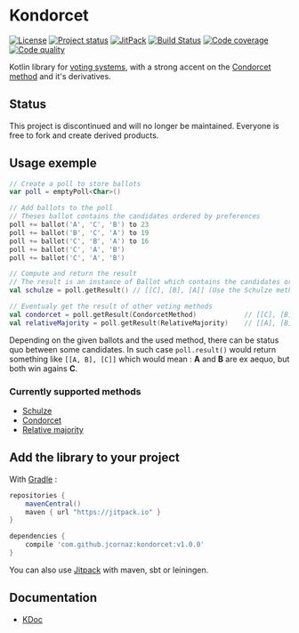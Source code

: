 # Kondorcet
[![License](https://img.shields.io/badge/license-LGPL--3.0-blue.svg)](LICENSE)
[![Project status](https://img.shields.io/badge/status-discontinued-lightgray.svg)](https://gist.githubusercontent.com/jcornaz/46736c3d1f21b4c929bd97549b7406b2/raw/ProjectStatusFlow)
[![JitPack](https://jitpack.io/v/jcornaz/kondorcet.svg)](https://jitpack.io/#jcornaz/kondorcet)
[![Build Status](https://travis-ci.org/jcornaz/kondorcet.svg?branch=master)](https://travis-ci.org/jcornaz/kondorcet)
[![Code coverage](https://codecov.io/gh/jcornaz/kondorcet/branch/master/graph/badge.svg)](https://codecov.io/gh/jcornaz/kondorcet)
[![Code quality](https://codebeat.co/badges/89ad94c4-1348-42ea-8211-73e28c36fc6c)](https://codebeat.co/projects/github-com-jcornaz-kondorcet-master)

Kotlin library for [voting systems](https://en.wikipedia.org/wiki/Voting_system), with a strong accent on the [Condorcet method](https://en.wikipedia.org/wiki/Condorcet_method) and it's derivatives.

## Status
This project is discontinued and will no longer be maintained. Everyone is free to fork and create derived products.

## Usage exemple
```kotlin
// Create a poll to store ballots
var poll = emptyPoll<Char>()

// Add ballots to the poll
// Theses ballot contains the candidates ordered by preferences
poll += ballot('A', 'C', 'B') to 23
poll += ballot('B', 'C', 'A') to 19
poll += ballot('C', 'B', 'A') to 16
poll += ballot('C', 'A', 'B')
poll += ballot('C', 'A', 'B')

// Compute and return the result
// The result is an instance of Ballot which contains the candidates ordered from the winners to the losers
val schulze = poll.getResult() // [[C], [B], [A]] (Use the Schulze method by default)

// Eventualy get the result of other voting methods
val condorcet = poll.getResult(CondorcetMethod)            // [[C], [B], [A]] (identical of the Schulze method in this case)
val relativeMajority = poll.getResult(RelativeMajority)    // [[A], [B], [C]]
```

Depending on the given ballots and the used method, there can be status quo between some candidates.
In such case `poll.result()` would return something like `[[A, B], [C]]` which would mean : **A** and **B** are ex aequo, but both win agains **C**.

### Currently supported methods
* [Schulze](https://en.wikipedia.org/wiki/Schulze_method)
* [Condorcet](https://en.wikipedia.org/wiki/Condorcet_method)
* [Relative majority](https://en.wikipedia.org/wiki/Plurality_(voting)#Majority_versus_plurality)

## Add the library to your project
With [Gradle](https://gradle.org) :
```gradle
repositories {
    mavenCentral()
    maven { url "https://jitpack.io" }
}

dependencies {
    compile 'com.github.jcornaz:kondorcet:v1.0.0'
}
```

You can also use [Jitpack](https://jitpack.io/#jcornaz/kondorcet) with maven, sbt or leiningen.

## Documentation
* [KDoc](https://jcornaz.github.io/kondorcet/doc/1.0/kondorcet/)
